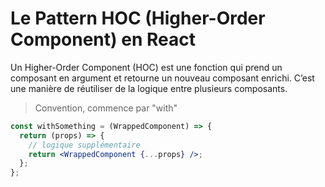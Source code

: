 # Le Pattern HOC (Higher-Order Component) en React

Un Higher-Order Component (HOC) est une fonction qui prend un composant en argument et retourne un nouveau composant enrichi. C’est une manière de réutiliser de la logique entre plusieurs composants.

> Convention, commence par "with"

```jsx
const withSomething = (WrappedComponent) => {
  return (props) => {
    // logique supplémentaire
    return <WrappedComponent {...props} />;
  };
};
```